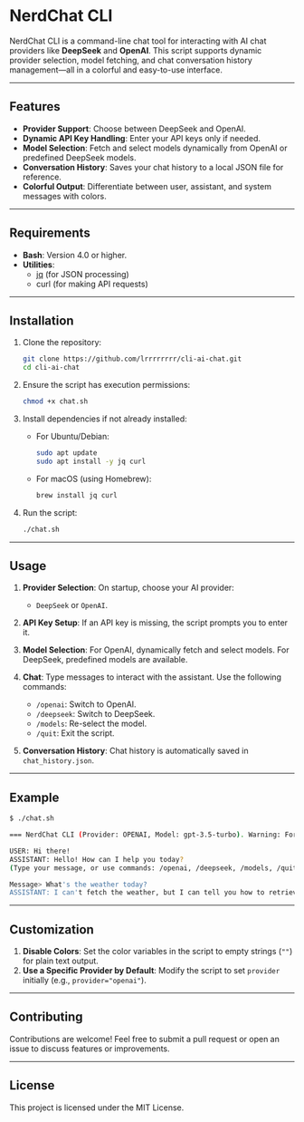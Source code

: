 # NerdChat CLI

NerdChat CLI is a command-line chat tool for interacting with AI chat providers like **DeepSeek** and **OpenAI**. 
This script supports dynamic provider selection, model fetching, and chat conversation history management—all in a colorful and easy-to-use interface.

---

## Features

- **Provider Support**: Choose between DeepSeek and OpenAI.
- **Dynamic API Key Handling**: Enter your API keys only if needed.
- **Model Selection**: Fetch and select models dynamically from OpenAI or predefined DeepSeek models.
- **Conversation History**: Saves your chat history to a local JSON file for reference.
- **Colorful Output**: Differentiate between user, assistant, and system messages with colors.

---

## Requirements

- **Bash**: Version 4.0 or higher.
- **Utilities**:
  - [jq](https://stedolan.github.io/jq/) (for JSON processing)
  - curl (for making API requests)

---

## Installation

1. Clone the repository:

   ```bash
   git clone https://github.com/lrrrrrrrr/cli-ai-chat.git
   cd cli-ai-chat
   ```

2. Ensure the script has execution permissions:

   ```bash
   chmod +x chat.sh
   ```

3. Install dependencies if not already installed:

   - For Ubuntu/Debian:
     ```bash
     sudo apt update
     sudo apt install -y jq curl
     ```

   - For macOS (using Homebrew):
     ```bash
     brew install jq curl
     ```

4. Run the script:
   ```bash
   ./chat.sh
   ```

---

## Usage

1. **Provider Selection**: On startup, choose your AI provider:
   - `DeepSeek` or `OpenAI`.

2. **API Key Setup**: If an API key is missing, the script prompts you to enter it.

3. **Model Selection**: For OpenAI, dynamically fetch and select models. For DeepSeek, predefined models are available.

4. **Chat**: Type messages to interact with the assistant. Use the following commands:

   - `/openai`: Switch to OpenAI.
   - `/deepseek`: Switch to DeepSeek.
   - `/models`: Re-select the model.
   - `/quit`: Exit the script.

5. **Conversation History**: Chat history is automatically saved in `chat_history.json`.

---

## Example

```bash
$ ./chat.sh

=== NerdChat CLI (Provider: OPENAI, Model: gpt-3.5-turbo). Warning: For nerds only! ===

USER: Hi there!
ASSISTANT: Hello! How can I help you today?
(Type your message, or use commands: /openai, /deepseek, /models, /quit)

Message> What's the weather today?
ASSISTANT: I can't fetch the weather, but I can tell you how to retrieve it using an API!
```

---

## Customization

1. **Disable Colors**: Set the color variables in the script to empty strings (`""`) for plain text output.
2. **Use a Specific Provider by Default**: Modify the script to set `provider` initially (e.g., `provider="openai"`).

---

## Contributing

Contributions are welcome! Feel free to submit a pull request or open an issue to discuss features or improvements.

---

## License

This project is licensed under the MIT License. 
